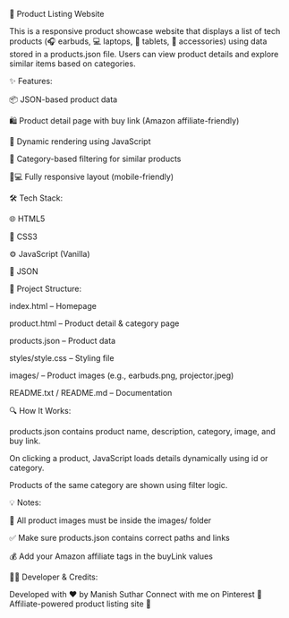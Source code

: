
🛒 Product Listing Website

This is a responsive product showcase website that displays a list of tech products (🎧 earbuds, 💻 laptops, 📱 tablets, 🧩 accessories) using data stored in a products.json file. Users can view product details and explore similar items based on categories.

✨ Features:

📦 JSON-based product data

🛍️ Product detail page with buy link (Amazon affiliate-friendly)

🧠 Dynamic rendering using JavaScript

📂 Category-based filtering for similar products

📱💻 Fully responsive layout (mobile-friendly)

🛠️ Tech Stack:

🌐 HTML5

🎨 CSS3

⚙️ JavaScript (Vanilla)

📄 JSON

📁 Project Structure:

index.html – Homepage

product.html – Product detail & category page

products.json – Product data

styles/style.css – Styling file

images/ – Product images (e.g., earbuds.png, projector.jpeg)

README.txt / README.md – Documentation

🔍 How It Works:

products.json contains product name, description, category, image, and buy link.

On clicking a product, JavaScript loads details dynamically using id or category.

Products of the same category are shown using filter logic.

💡 Notes:

🔗 All product images must be inside the images/ folder

✅ Make sure products.json contains correct paths and links

💰 Add your Amazon affiliate tags in the buyLink values

👨‍💻 Developer & Credits:

Developed with ❤️ by Manish Suthar
Connect with me on Pinterest 📌
Affiliate-powered product listing site 💸

